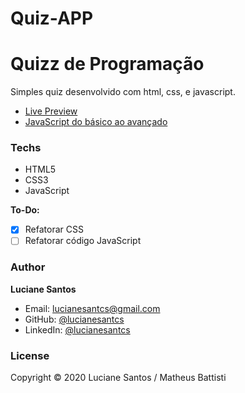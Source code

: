 # Quiz-APP
# Quizz de Programação

Simples quiz desenvolvido com html, css, e javascript.
<br>

- <a href="https://lucianesantcs.github.io/quizz/">Live Preview</a>
- <a href="https://www.udemy.com/course/javascript-do-basico-ao-avancado-com-node-e-projetos/">JavaScript do básico ao avançado</a>

### Techs

- HTML5
- CSS3
- JavaScript

**To-Do:**

- [x] Refatorar CSS
- [ ] Refatorar código JavaScript

### Author

**Luciane Santos**

- Email: lucianesantcs@gmail.com
- GitHub: [@lucianesantcs](https://github.com/lucianesantcs)
- LinkedIn: [@lucianesantcs](https://linkedin.com/in/lucianesantcs)

### License

Copyright © 2020 Luciane Santos / Matheus Battisti
